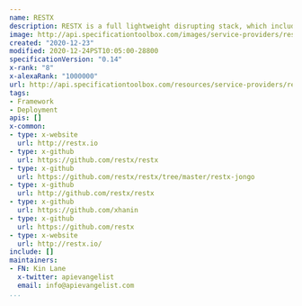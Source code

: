 ```yaml
---
name: RESTX
description: RESTX is a full lightweight disrupting stack, which includes Swagger-like ui & considers REST specs tests as docs. It shares similarities with modern frameworks like Play! like hot compile and a very productive experience, but focused on REST and pure Java. It's licensed under the very commercial friendly Apache License 2, and is actively maintained by a community of developers.
image: http://api.specificationtoolbox.com/images/service-providers/restx.jpg
created: "2020-12-23"
modified: 2020-12-24PST10:05:00-28800
specificationVersion: "0.14"
x-rank: "8"
x-alexaRank: "1000000"
url: http://api.specificationtoolbox.com/resources/service-providers/restx/
tags:
- Framework
- Deployment
apis: []
x-common:
- type: x-website
  url: http://restx.io
- type: x-github
  url: https://github.com/restx/restx
- type: x-github
  url: https://github.com/restx/restx/tree/master/restx-jongo
- type: x-github
  url: http://github.com/restx/restx
- type: x-github
  url: https://github.com/xhanin
- type: x-github
  url: https://github.com/restx
- type: x-website
  url: http://restx.io/
include: []
maintainers:
- FN: Kin Lane
  x-twitter: apievangelist
  email: info@apievangelist.com
...
```

